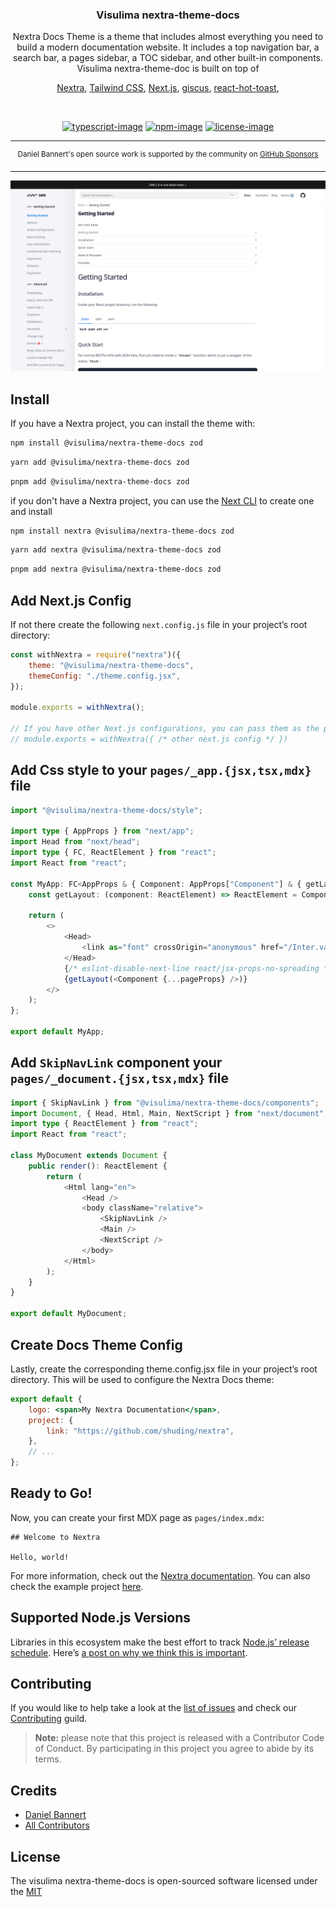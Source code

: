 <div align="center">
  <h3>Visulima nextra-theme-docs</h3>
  <p>
  Nextra Docs Theme is a theme that includes almost everything you need to build a modern documentation website. It includes a top navigation bar, a search bar, a pages sidebar, a TOC sidebar, and other built-in components.

  <br/>
  Visulima nextra-theme-doc is built on top of

[Nextra](https://nextra.site/),
[Tailwind CSS](https://tailwindcss.com/),
[Next.js](https://nextjs.org/),
[giscus](https://giscus.app/),
[react-hot-toast](https://react-hot-toast.com/),

  </p>
</div>

<br />

<div align="center">

[![typescript-image]][typescript-url] [![npm-image]][npm-url] [![license-image]][license-url]

</div>

---

<div align="center">
    <p>
        <sup>
            Daniel Bannert's open source work is supported by the community on <a href="https://github.com/sponsors/prisis">GitHub Sponsors</a>
        </sup>
    </p>
</div>

---

![Look and feel](./theme.png)

## Install

If you have a Nextra project, you can install the theme with:

```sh
npm install @visulima/nextra-theme-docs zod
```

```sh
yarn add @visulima/nextra-theme-docs zod
```

```sh
pnpm add @visulima/nextra-theme-docs zod
```

if you don't have a Nextra project, you can use the [Next CLI](https://nextjs.org/docs/api-reference/create-next-app) to create one and install

```sh
npm install nextra @visulima/nextra-theme-docs zod
```

```sh
yarn add nextra @visulima/nextra-theme-docs zod
```

```sh
pnpm add nextra @visulima/nextra-theme-docs zod
```

## Add Next.js Config

If not there create the following `next.config.js` file in your project’s root directory:

```js
const withNextra = require("nextra")({
    theme: "@visulima/nextra-theme-docs",
    themeConfig: "./theme.config.jsx",
});

module.exports = withNextra();

// If you have other Next.js configurations, you can pass them as the parameter:
// module.exports = withNextra({ /* other next.js config */ })
```

## Add Css style to your `pages/_app.{jsx,tsx,mdx}` file

```ts
import "@visulima/nextra-theme-docs/style";

import type { AppProps } from "next/app";
import Head from "next/head";
import type { FC, ReactElement } from "react";
import React from "react";

const MyApp: FC<AppProps & { Component: AppProps["Component"] & { getLayout?: (component: ReactElement) => ReactElement } }> = ({ Component, pageProps }) => {
    const getLayout: (component: ReactElement) => ReactElement = Component.getLayout ?? ((page) => page);

    return (
        <>
            <Head>
                <link as="font" crossOrigin="anonymous" href="/Inter.var.woff2" rel="preload" type="font/woff2" />
            </Head>
            {/* eslint-disable-next-line react/jsx-props-no-spreading */}
            {getLayout(<Component {...pageProps} />)}
        </>
    );
};

export default MyApp;

```

## Add `SkipNavLink` component your `pages/_document.{jsx,tsx,mdx}` file

```ts
import { SkipNavLink } from "@visulima/nextra-theme-docs/components";
import Document, { Head, Html, Main, NextScript } from "next/document";
import type { ReactElement } from "react";
import React from "react";

class MyDocument extends Document {
    public render(): ReactElement {
        return (
            <Html lang="en">
                <Head />
                <body className="relative">
                    <SkipNavLink />
                    <Main />
                    <NextScript />
                </body>
            </Html>
        );
    }
}

export default MyDocument;

```

## Create Docs Theme Config

Lastly, create the corresponding theme.config.jsx file in your project’s root directory. This will be used to configure the Nextra Docs theme:

```jsx
export default {
    logo: <span>My Nextra Documentation</span>,
    project: {
        link: "https://github.com/shuding/nextra",
    },
    // ...
};
```

## Ready to Go!

Now, you can create your first MDX page as `pages/index.mdx`:

```mdx
## Welcome to Nextra

Hello, world!
```

For more information, check out the [Nextra documentation](https://nextra.site/docs).
You can also check the example project [here](https://github.com/visulima/visulima/tree/main/examples/nextra).

## Supported Node.js Versions

Libraries in this ecosystem make the best effort to track [Node.js’ release schedule](https://github.com/nodejs/release#release-schedule).
Here’s [a post on why we think this is important](https://medium.com/the-node-js-collection/maintainers-should-consider-following-node-js-release-schedule-ab08ed4de71a).

## Contributing

If you would like to help take a look at the [list of issues](https://github.com/visulima/visulima/issues) and check our [Contributing](.github/CONTRIBUTING.md) guild.

> **Note:** please note that this project is released with a Contributor Code of Conduct. By participating in this project you agree to abide by its terms.

## Credits

-   [Daniel Bannert](https://github.com/prisis)
-   [All Contributors](https://github.com/visulima/visulima/graphs/contributors)

## License

The visulima nextra-theme-docs is open-sourced software licensed under the [MIT][license-url]

[typescript-image]: https://img.shields.io/badge/Typescript-294E80.svg?style=for-the-badge&logo=typescript
[typescript-url]: "typescript"
[license-image]: https://img.shields.io/npm/l/@visulima/nextra-theme-docs?color=blueviolet&style=for-the-badge
[license-url]: LICENSE.md "license"
[npm-image]: https://img.shields.io/npm/v/@visulima/nextra-theme-docs/latest.svg?style=for-the-badge&logo=npm
[npm-url]: https://www.npmjs.com/package/@visulima/nextra-theme-docs/v/latest "npm"
